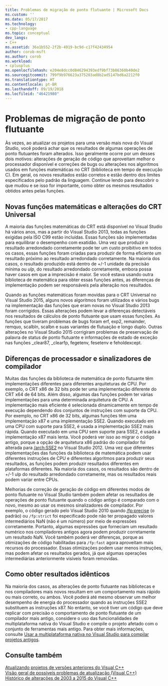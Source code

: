 ```yaml
---
title: Problemas de migração de ponto flutuante | Microsoft Docs
ms.custom: ''
ms.date: 05/17/2017
ms.technology:
- cpp-language
ms.topic: conceptual
dev_langs:
- C++
ms.assetid: 36a1b552-2f2b-4919-bc9d-c17f42434954
author: corob-msft
ms.author: corob
ms.workload:
- cplusplus
ms.openlocfilehash: e204e8dcc0d846294393edf9bf73b86360b40de2
ms.sourcegitcommit: 799f9b976623a375203ad8b2ad5147bd6a2212f0
ms.translationtype: HT
ms.contentlocale: pt-BR
ms.lasthandoff: 09/19/2018
ms.locfileid: "46421980"
---
```

# <a name="floating-point-migration-issues"></a>Problemas de migração de ponto flutuante  

  
Às vezes, ao atualizar os projetos para uma versão mais nova do Visual Studio, você poderá achar que os resultados de algumas operações de ponto flutuantes foram alterados. Isso geralmente ocorre por um desses dois motivos: alterações de geração de código que aproveitam melhor o processador disponível e correções de bugs ou alterações nos algoritmos usados em funções matemáticas no CRT (biblioteca em tempo de execução C). Em geral, os novos resultados estão corretos e estão dentro dos limites especificados pelo padrão da linguagem. Continue lendo para descobrir o que mudou e se isso for importante, como obter os mesmos resultados obtidos antes pelas funções.  

## <a name="new-math-functions-and-universal-crt-changes"></a>Novas funções matemáticas e alterações do CRT Universal  
  
A maioria das funções matemáticas do CRT está disponível no Visual Studio há vários anos, mas a partir do Visual Studio 2013, todas as funções exigidas pela ISO C99 estão incluídas. Essas funções são implementadas para equilibrar o desempenho com exatidão. Uma vez que produzir o resultado arredondado corretamente pode ter um custo proibitivo em todos os casos, essas funções foram criadas para produzir de forma eficiente um resultado próximo ao resultado arredondado corretamente. Na maioria dos casos, o resultado produzido está dentro de +/-1 unidade da precisão mínima ou *ulp*, do resultado arredondado corretamente, embora possa haver casos em que a imprecisão é maior. Se você estava usando outra biblioteca de matemática para obter essas funções antes, as diferenças de implementação podem ser responsáveis pela alteração nos resultados.   
    
Quando as funções matemáticas foram movidas para o CRT Universal no Visual Studio 2015, alguns novos algoritmos foram utilizados e vários bugs na implementação das funções que eram novas no Visual Studio 2013 foram corrigidos. Essas alterações podem levar a diferenças detectáveis nos resultados de cálculos de ponto flutuante que usam essas funções. As funções que tiveram problemas de bugs foram erf, exp2, remainder, remquo, scalbln, scalbn e suas variantes de flutuação e longo duplo.  Outras alterações no Visual Studio 2015 corrigiram problemas de preservação de palavra de status de ponto flutuante e informações de estado de exceção nas funções _clear87, _clearfp, fegetenv, fesetenv e feholdexcept.  
  
## <a name="processor-differences-and-compiler-flags"></a>Diferenças de processador e sinalizadores de compilador  
  
Muitas das funções da biblioteca de matemática de ponto flutuante têm implementações diferentes para diferentes arquiteturas de CPU. Por exemplo, o CRT x86 de 32 bits pode ter uma implementação diferente do CRT x64 de 64 bits. Além disso, algumas das funções podem ter várias implementações para uma determinada arquitetura de CPU. A implementação mais eficiente é selecionada dinamicamente em tempo de execução dependendo dos conjuntos de instruções com suporte da CPU. Por exemplo, no CRT x86 de 32 bits, algumas funções têm uma implementação x87 e uma implementação SSE2. Quando executado em uma CPU com suporte para SSE2, é usada a implementação SSE2 mais rápida. Quando executado em uma CPU sem suporte para SSE2, é usada a implementação x87 mais lenta. Você poderá ver isso ao migrar o código antigo, porque a opção de arquitetura x86 padrão do compilador foi alterada para [/arch:SSE2](../build/reference/arch-x86.md) no Visual Studio 2012. Uma vez que diferentes implementações das funções da biblioteca de matemática podem usar diferentes instruções de CPU e diferentes algoritmos para produzir seus resultados, as funções podem produzir resultados diferentes em plataformas diferentes. Na maioria dos casos, os resultados são dentro de +/-1 ulp do resultado arredondado corretamente, mas os resultados reais podem variar entre CPUs.  
  
Melhorias de correção de geração de código em diferentes modos de ponto flutuante no Visual Studio também podem afetar os resultados de operações de ponto flutuante quando o código antigo é comparado com o novo, mesmo ao usar os mesmos sinalizadores de compilador. Por exemplo, o código gerado pelo Visual Studio 2010 quando [/fp:precise](../build/reference/fp-specify-floating-point-behavior.md) (o padrão) ou `/fp:strict` foi especificado pode não ter propagado valores intermediários NaN (não é um número) por meio de expressões corretamente. Portanto, algumas expressões que forneciam um resultado numérico nos compiladores antigos agora podem produzir corretamente um resultado NaN. Você também poderá ver diferenças, porque as otimizações de código habilitadas para `/fp:fast` agora aproveitam mais recursos do processador. Essas otimizações podem usar menos instruções, mas podem afetar os resultados gerados, já que algumas operações intermediárias anteriormente visíveis foram removidas.  
  
## <a name="how-to-get-identical-results"></a>Como obter resultados idênticos  
  
Na maioria dos casos, as alterações de ponto flutuante nas bibliotecas e nos compiladores mais novos resultam em um comportamento mais rápido ou mais correto, ou ambos. Você poderá até mesmo observar um melhor desempenho de energia do processador quando as instruções SSE2 substituem as instruções x87. No entanto, se você tiver um código que deve replicar com precisão o comportamento de ponto flutuante de um compilador mais antigo, considere o uso das funcionalidades de multiplataforma nativa do Visual Studio e compile o projeto afetado com o conjunto de ferramentas mais antigo. Para obter mais informações, consulte [Usar a multiplataforma nativa no Visual Studio para compilar projetos antigos](use-native-multi-targeting.md).  
  
## <a name="see-also"></a>Consulte também  
  
[Atualizando projetos de versões anteriores do Visual C++](upgrading-projects-from-earlier-versions-of-visual-cpp.md)<br/>
[Visão geral de possíveis problemas de atualização (Visual C++)](overview-of-potential-upgrade-issues-visual-cpp.md)<br/>
[Histórico de alterações de 2003 a 2015 do Visual C++](visual-cpp-change-history-2003-2015.md)  